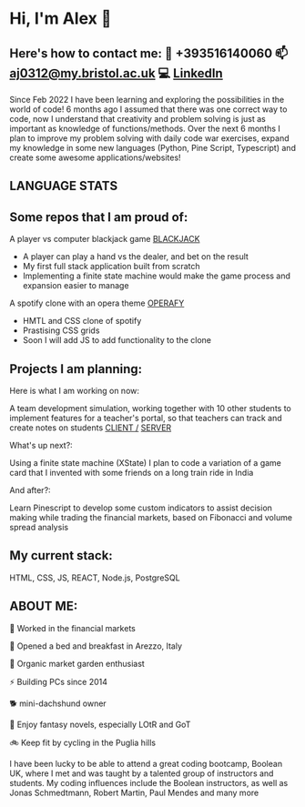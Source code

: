 # **Hi, I'm Alex** 👋 

## Here's how to contact me: 💬 +393516140060   📫 aj0312@my.bristol.ac.uk   :computer: [LinkedIn](https://www.linkedin.com/in/alex-90-jennings/)

Since Feb 2022 I have been learning and exploring the possibilities in the world of code! 6 months ago I assumed that there was one correct way to code, now I understand that creativity and problem solving is just as important as knowledge of functions/methods. Over the next 6 months I plan to improve my problem solving with daily code war exercises, expand my knowledge in some new languages (Python, Pine Script, Typescript) and create some awesome applications/websites!

## LANGUAGE STATS

## Some repos that I am proud of:

A player vs computer blackjack game [BLACKJACK](https://github.com/Alex90Jennings/react-blackjack)
   - A player can play a hand vs the dealer, and bet on the result
   - My first full stack application built from scratch
   - Implementing a finite state machine would make the game process and expansion easier to manage

A spotify clone with an opera theme [OPERAFY](https://github.com/Alex90Jennings/boolean-uk-html-spotify)
   - HMTL and CSS clone of spotify
   - Prastising CSS grids
   - Soon I will add JS to add functionality to the clone

## Projects I am planning:

Here is what I am working on now:

A team development simulation, working together with 10 other students to implement features for a teacher's portal, so that teachers can track and create notes on students [CLIENT /](https://github.com/Alex90Jennings/team-dev-client-c5) [SERVER](https://github.com/Alex90Jennings/team-dev-server-c5)

What's up next?:

Using a finite state machine (XState) I plan to code a variation of a game card that I invented with some friends on a long train ride in India

And after?:

Learn Pinescript to develop some custom indicators to assist decision making while trading the financial markets, based on Fibonacci and volume spread analysis


## My current stack:
HTML, CSS, JS, REACT, Node.js, PostgreSQL


## ABOUT ME:

:construction_worker: Worked in the financial markets

:house_with_garden: Opened a bed and breakfast in Arezzo, Italy

🌱 Organic market garden enthusiast

⚡ Building PCs since 2014

:dog2: mini-dachshund owner

:dragon: Enjoy fantasy novels, especially LOtR and GoT

:bike: Keep fit by cycling in the Puglia hills


I have been lucky to be able to attend a great coding bootcamp, Boolean UK, where I met and was taught by a talented group of instructors and students. My coding influences include the Boolean instructors, as well as Jonas Schmedtmann, Robert Martin, Paul Mendes and many more

<!--
**Alex90Jennings/Alex90Jennings** is a ✨ _special_ ✨ repository because its `README.md` (this file) appears on your GitHub profile.

Here are some ideas to get you started:

- 🔭 I’m currently working on ...
- 🌱 I’m currently learning ...
- 👯 I’m looking to collaborate on ...
- 🤔 I’m looking for help with ...
- 💬 Ask me about ...
- 📫 How to reach me: ...
- 😄 Pronouns: ...
- ⚡ Fun fact: ...
-->
